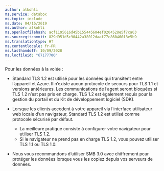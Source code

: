 ```yaml
---
author: alkohli
ms.service: databox
ms.topic: include
ms.date: 04/16/2019
ms.author: alkohli
ms.openlocfilehash: acf1195616d45b155445604ef0204528e5f7ca03
ms.sourcegitcommit: 829d951d5c90442a38012daaf77e86046018e5b9
ms.translationtype: HT
ms.contentlocale: fr-FR
ms.lasthandoff: 10/09/2020
ms.locfileid: "67177700"
---
```

Pour les données à la volée :

- Standard TLS 1.2 est utilisé pour les données qui transitent entre l’appareil et Azure. Il n’existe aucun protocole de secours pour TLS 1.1 et versions antérieures. Les communications de l’agent seront bloquées si TLS 1.2 n’est pas pris en charge. TLS 1.2 est également requis pour la gestion du portail et du Kit de développement logiciel (SDK).
- Lorsque les clients accèdent à votre appareil via l’interface utilisateur web locale d’un navigateur, Standard TLS 1.2 est utilisé comme protocole sécurisé par défaut.

    - La meilleure pratique consiste à configurer votre navigateur pour utiliser TLS 1.2.
    - Si le navigateur ne prend pas en charge TLS 1.2, vous pouvez utiliser TLS 1.1 ou TLS 1.0.
- Nous vous recommandons d’utiliser SMB 3.0 avec chiffrement pour protéger les données lorsque vous les copiez depuis vos serveurs de données.
